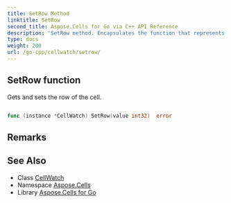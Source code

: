 ```yaml
---
title: SetRow Method 
linktitle: SetRow
second_title: Aspose.Cells for Go via C++ API Reference
description: 'SetRow method. Encapsulates the function that represents setrow in Go.'
type: docs
weight: 200
url: /go-cpp/cellwatch/setrow/
---
```


## SetRow function

Gets and sets the row of the cell.

```go

func (instance *CellWatch) SetRow(value int32)  error

```

## Remarks


## See Also

* Class [CellWatch](../)
* Namespace [Aspose.Cells](../../)
* Library [Aspose.Cells for Go](../../../)
